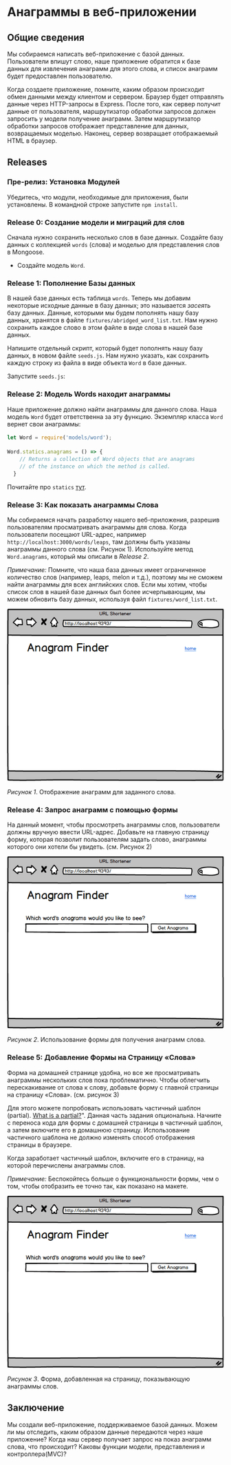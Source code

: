 # Анаграммы в веб-приложении

## Общие сведения
Мы собираемся написать веб-приложение с базой данных. Пользователи впишут слово, наше приложение обратится к базе данных для извлечения анаграмм для этого слова, и список анаграмм будет предоставлен пользователю.

Когда создаете приложение, помните, каким образом происходит обмен данными между клиентом и сервером. Браузер будет отправлять данные через HTTP-запросы в Express. После того, как сервер получит данные от пользователя, маршрутизатор обработки запросов должен запросить у модели получение анаграмм. Затем маршрутизатор обработки запросов отображает представление для данных, возвращаемых моделью. Наконец, сервер возвращает отображаемый HTML в браузер. 


## Releases
### Пре-релиз: Установка Модулей
Убедитесь, что модули, необходимые для приложения, были установлены. В командной строке запустите `npm install`.

### Release 0: Создание модели и миграций для слов
Сначала нужно сохранить несколько слов в базе данных. Создайте базу данных с коллекцией `words` (слова) и моделью для представления слов в Mongoose.

- Создайте модель `Word`.



### Release 1: Пополнение Базы данных
В нашей базе данных есть таблица `words`. Теперь мы добавим некоторые исходные данные в базу данных; это называется *засеять* базу данных. Данные, которыми мы будем пополнять нашу базу данных, хранятся в файле `fixtures/abridged_word_list.txt`. Нам нужно сохранить каждое слово в этом файле в виде слова в нашей базе данных. 

Напишите отдельный скрипт, который будет пополнять нашу базу данных, в новом файле `seeds.js`. Нам нужно указать, как сохранить каждую строку из файла в виде объекта `Word` в базе данных.

Запустите `seeds.js`:


### Release 2: Модель Words находит анаграммы
Наше приложение должно найти анаграммы для данного слова. Наша модель `Word`  будет ответственна за эту функцию. Экземпляр класса `Word` вернет свои анаграммы:

```js
let Word = require('models/word');

Word.statics.anagrams = () => {
    // Returns a collection of Word objects that are anagrams
    // of the instance on which the method is called.
  }

```

Почитайте про `statics` [тут](https://mongoosejs.com/docs/guide.html#statics).


### Release 3: Как показать анаграммы Слова
Мы собираемся начать разработку нашего веб-приложения, разрешив пользователям просматривать анаграммы для слова. Когда пользователи посещают URL-адрес, например `http://localhost:3000/words/leaps`, там должны быть указаны анаграммы данного слова (см. Рисунок 1). Используйте метод `Word.anagrams`, который мы описали в *Release 2*. 

*Примечание:* Помните, что наша база данных имеет ограниченное количество слов (например, leaps, melon и т.д.), поэтому мы не сможем найти анаграммы для всех английских слов. Если мы хотим, чтобы список слов в нашей базе данных был более исчерпывающим, мы можем обновить базу данных, используя файл `fixtures/word_list.txt`.

![mockup animation](readme-assets/word-page-animation.gif)

*Рисунок 1*.  Отображение анаграмм для заданного слова.


### Release 4: Запрос анаграмм с помощью формы
На данный момент, чтобы просмотреть анаграммы слов, пользователи должны вручную ввести URL-адрес. Добавьте на главную страницу форму, которая позволит пользователям задать слово, анаграммы которого они хотели бы увидеть. (см. Рисунок 2)

![mockup animation](readme-assets/form-animation.gif)

*Рисунок 2*.  Использование формы для получения анаграмм слова. 


### Release 5: Добавление Формы на Страницу «Слова»
Форма на домашней странице удобна, но все же просматривать анаграммы нескольких слов пока проблематично. Чтобы облегчить перескакивание от слова к слову, добавьте форму с главной страницы на страницу «Слова». (см. рисунок 3)

Для этого можете попробовать использовать частичный шаблон (partial). [What is a partial?][partials in handlebars]".  Данная часть задания опциональна. Начните с переноса кода для формы с домашней страницы в частичный шаблон, а затем включите его в  домашнюю страницу. Использование частичного шаблона не должно изменять способ отображения страницы в браузере.

Когда заработает частичный шаблон, включите его в страницу, на которой перечислены анаграммы слов.

*Примечание:* Беспокойтесь больше о функциональности формы, чем о том, чтобы отобразить ее точно так, как показано на макете.

![mockup animation](readme-assets/form-on-page.gif)

*Рисунок 3*.  Форма, добавленная на страницу, показывающую анаграммы слов.

## Заключение
Мы создали веб-приложение, поддерживаемое базой данных. Можем ли мы отследить, каким образом данные передаются через наше приложение? Когда наш сервер получает запрос на показ анаграмм слова, что происходит? Каковы функции модели, представления и контроллера(MVC)?


[form animation]: readme-assets/form-animation.gif
[form on page]: readme-assets/form-on-page.gif
[word page animation]: readme-assets/word-page-animation.gif
[partials in handlebars]: https://handlebarsjs.com/partials.html


